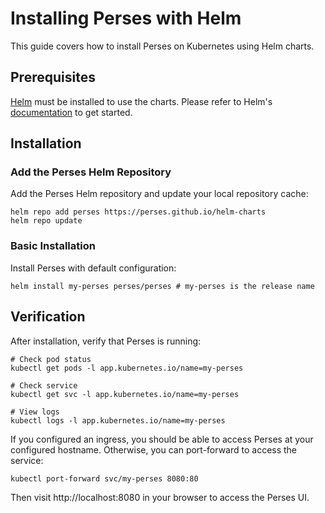 # Installing Perses with Helm

This guide covers how to install Perses on Kubernetes using Helm charts.

## Prerequisites

[Helm](https://helm.sh) must be installed to use the charts.
Please refer to Helm's [documentation](https://helm.sh/docs/) to get started.

## Installation

### Add the Perses Helm Repository

Add the Perses Helm repository and update your local repository cache:

```console
helm repo add perses https://perses.github.io/helm-charts
helm repo update
```

### Basic Installation

Install Perses with default configuration:

```console
helm install my-perses perses/perses # my-perses is the release name
```

## Verification

After installation, verify that Perses is running:

```console
# Check pod status
kubectl get pods -l app.kubernetes.io/name=my-perses

# Check service
kubectl get svc -l app.kubernetes.io/name=my-perses

# View logs
kubectl logs -l app.kubernetes.io/name=my-perses
```

If you configured an ingress, you should be able to access Perses at your configured hostname. Otherwise, you can port-forward to access the service:

```console
kubectl port-forward svc/my-perses 8080:80
```

Then visit http://localhost:8080 in your browser to access the Perses UI.
